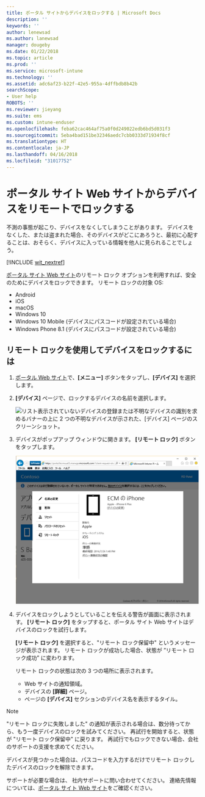```yaml
---
title: ポータル サイトからデバイスをロックする | Microsoft Docs
description: ''
keywords: ''
author: lenewsad
ms.author: lanewsad
manager: dougeby
ms.date: 01/22/2018
ms.topic: article
ms.prod: ''
ms.service: microsoft-intune
ms.technology: ''
ms.assetid: adc6af23-b22f-42e5-955a-4dffbdb8b42b
searchScope:
- User help
ROBOTS: ''
ms.reviewer: jieyang
ms.suite: ems
ms.custom: intune-enduser
ms.openlocfilehash: feba62cac464af75a0f0d249022edb6bd5d031f3
ms.sourcegitcommit: 5eba4bad151be32346aedc7cbb0333d71934f8cf
ms.translationtype: HT
ms.contentlocale: ja-JP
ms.lasthandoff: 04/16/2018
ms.locfileid: "31017752"
---
```

# <a name="remotely-lock-your-device-from-the-company-portal-website"></a>ポータル サイト Web サイトからデバイスをリモートでロックする

不測の事態が起こり、デバイスをなくしてしまうことがあります。 デバイスをなくした、または盗まれた場合、そのデバイスがどこにあろうと、最初に心配することは、おそらく、デバイスに入っている情報を他人に見られることでしょう。

[!INCLUDE [wit_nextref](includes/end-user-password-guidance.md)]

[ポータル サイト Web サイト](https://portal.manage.microsoft.com#HelpDeskDialog)のリモート ロック オプションを利用すれば、安全のためにデバイスをロックできます。 リモート ロックの対象 OS:

* Android
* iOS
* macOS
* Windows 10
* Windows 10 Mobile (デバイスにパスコードが設定されている場合)
* Windows Phone 8.1 (デバイスにパスコードが設定されている場合)

## <a name="to-use-remote-lock-to-lock-your-device"></a>リモート ロックを使用してデバイスをロックするには

1. [ポータル Web サイト](https://portal.manage.microsoft.com#HelpDeskDialog)で、__[メニュー]__ ボタンをタップし、__[デバイス]__ を選択します。

2. __[デバイス]__ ページで、ロックするデバイスの名前を選択します。

   ![リスト表示されていないデバイスの登録または不明なデバイスの識別を求めるバナーの上に 2 つの不明なデバイスが示された、[デバイス] ページのスクリーンショット。](./media/macOS_enroll_002_tap_here_banner.png)

3. デバイスがポップアップ ウィンドウに開きます。 **[リモート ロック]** ボタンをタップします。

   ![[名前の変更]、[削除]、[デバイスのリセット]、[パスコードのリセット]、[リモート ロック] を含む、ポータル Web サイト上の選択されたデバイスに対するすべてのオプション。 ](./media/iwp-screen-with-all-options.png)

4. デバイスをロックしようとしていることを伝える警告が画面に表示されます。 **[リモート ロック]** をタップすると、ポータル サイト Web サイトはデバイスのロックを試行します。

   **[リモート ロック]** を選択すると、"リモート ロック保留中" というメッセージが表示されます。  リモート ロックが成功した場合、状態が ”リモート ロック成功” に変わります。

   リモート ロックの状態は次の 3 つの場所に表示されます。

   * Web サイトの通知領域。
   * デバイスの **[詳細]** ページ。
   * ページの **[デバイス]** セクションのデバイス名を表示するタイル。

> [!Note]
> "リモート ロックに失敗しました" の通知が表示される場合は、数分待ってから、もう一度デバイスのロックを試みてください。 再試行を開始すると、状態が "リモート ロック保留中" に戻ります。 再試行でもロックできない場合、会社のサポートの支援を求めてください。

デバイスが見つかった場合は、パスコードを入力するだけでリモート ロックしたデバイスのロックを解除できます。

サポートが必要な場合は、 社内サポートに問い合わせてください。 連絡先情報については、[ポータル サイト Web サイト](https://portal.manage.microsoft.com#HelpDeskDialog)をご確認ください。
